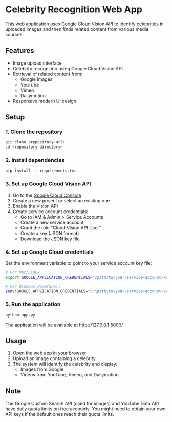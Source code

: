 # Celebrity Recognition Web App

This web application uses Google Cloud Vision API to identify celebrities in uploaded images and then finds related content from various media sources.

## Features

- Image upload interface
- Celebrity recognition using Google Cloud Vision API
- Retrieval of related content from:
  - Google Images
  - YouTube
  - Vimeo
  - Dailymotion
- Responsive modern UI design

## Setup

### 1. Clone the repository

```bash
git clone <repository-url>
cd <repository-directory>
```

### 2. Install dependencies

```bash
pip install -r requirements.txt
```

### 3. Set up Google Cloud Vision API

1. Go to the [Google Cloud Console](https://console.cloud.google.com/)
2. Create a new project or select an existing one
3. Enable the Vision API
4. Create service account credentials:
   - Go to IAM & Admin > Service Accounts
   - Create a new service account
   - Grant the role "Cloud Vision API User"
   - Create a key (JSON format)
   - Download the JSON key file

### 4. Set up Google Cloud credentials

Set the environment variable to point to your service account key file:

```bash
# For Mac/Linux
export GOOGLE_APPLICATION_CREDENTIALS="/path/to/your-service-account-key.json"

# For Windows PowerShell
$env:GOOGLE_APPLICATION_CREDENTIALS="C:\path\to\your-service-account-key.json"
```

### 5. Run the application

```bash
python app.py
```

The application will be available at http://127.0.0.1:5000/

## Usage

1. Open the web app in your browser
2. Upload an image containing a celebrity
3. The system will identify the celebrity and display:
   - Images from Google
   - Videos from YouTube, Vimeo, and Dailymotion

## Note

The Google Custom Search API (used for images) and YouTube Data API have daily quota limits on free accounts. You might need to obtain your own API keys if the default ones reach their quota limits. 
